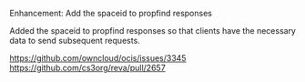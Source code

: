Enhancement: Add the spaceid to propfind responses

Added the spaceid to propfind responses so that clients have the necessary data to send subsequent requests.

https://github.com/owncloud/ocis/issues/3345
https://github.com/cs3org/reva/pull/2657

